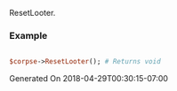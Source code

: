 ResetLooter.
### Example

```perl

$corpse->ResetLooter(); # Returns void
```


Generated On 2018-04-29T00:30:15-07:00